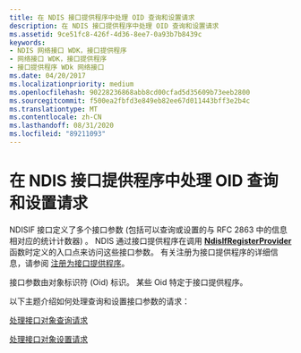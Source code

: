 ```yaml
---
title: 在 NDIS 接口提供程序中处理 OID 查询和设置请求
description: 在 NDIS 接口提供程序中处理 OID 查询和设置请求
ms.assetid: 9ce51fc8-426f-4d36-8ee7-0a93b7b8439c
keywords:
- NDIS 网络接口 WDK，接口提供程序
- 网络接口 WDK，接口提供程序
- 接口提供程序 WDk 网络接口
ms.date: 04/20/2017
ms.localizationpriority: medium
ms.openlocfilehash: 90228236868abb8cd00cfad5d35609b73eeb2800
ms.sourcegitcommit: f500ea2fbfd3e849eb82ee67d011443bff3e2b4c
ms.translationtype: MT
ms.contentlocale: zh-CN
ms.lasthandoff: 08/31/2020
ms.locfileid: "89211093"
---
```

# <a name="handling-oid-query-and-set-requests-in-an-ndis-interface-provider"></a>在 NDIS 接口提供程序中处理 OID 查询和设置请求





NDISIF 接口定义了多个接口参数 (包括可以查询或设置的与 RFC 2863 中的信息相对应的统计计数器) 。 NDIS 通过接口提供程序在调用 [**NdisIfRegisterProvider**](/windows-hardware/drivers/ddi/ndis/nf-ndis-ndisifregisterprovider) 函数时定义的入口点来访问这些接口参数。 有关注册为接口提供程序的详细信息，请参阅 [注册为接口提供程序](registering-as-an-interface-provider.md)。

接口参数由对象标识符 (Oid) 标识。 某些 Oid 特定于接口提供程序。

以下主题介绍如何处理查询和设置接口参数的请求：

[处理接口对象查询请求](handling-an-interface-object-query-request.md)

[处理接口对象设置请求](handling-an-interface-object-set-request.md)

 

